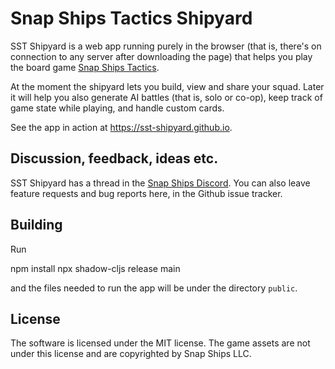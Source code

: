 # Snap Ships Tactics Shipyard
SST Shipyard is a web app running purely in the browser
(that is, there's on connection to any server after downloading the page)
that helps you play the board game [Snap Ships Tactics](https://www.snapshipstactics.com/).

At the moment the shipyard lets you build, view and share your squad.
Later it will help you also generate AI battles (that is, solo or co-op),
keep track of game state while playing, and handle custom cards.

See the app in action at https://sst-shipyard.github.io.

## Discussion, feedback, ideas etc.
SST Shipyard has a thread in the [Snap Ships Discord](https://discord.com/channels/755085914195361832/1142059794405015573).
You can also leave feature requests and bug reports here, in the Github issue tracker.

## Building
Run

  npm install
  npx shadow-cljs release main

and the files needed to run the app will be under the directory `public`.

## License
The software is licensed under the MIT license.
The game assets are not under this license and are copyrighted by Snap Ships LLC.
